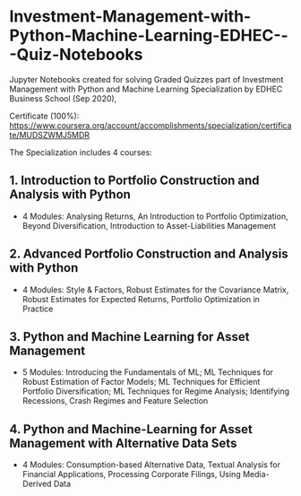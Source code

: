 # Investment-Management-with-Python-Machine-Learning-EDHEC---Quiz-Notebooks
Jupyter Notebooks created for solving Graded Quizzes part of Investment Management with Python and Machine Learning Specialization by EDHEC Business School (Sep 2020), 

Certificate (100%): https://www.coursera.org/account/accomplishments/specialization/certificate/MUDSZWMJ5MDR

The Specialization includes 4 courses:

## 1.	Introduction to Portfolio Construction and Analysis with Python
  -	4 Modules: Analysing Returns, An Introduction to Portfolio Optimization, Beyond Diversification, Introduction to Asset-Liabilities Management

## 2.	Advanced Portfolio Construction and Analysis with Python
  -	4 Modules: Style & Factors, Robust Estimates for the Covariance Matrix, Robust Estimates for Expected Returns, Portfolio Optimization in Practice

## 3.	Python and Machine Learning for Asset Management
  -	5 Modules: Introducing the Fundamentals of ML; ML Techniques for Robust Estimation of Factor Models; ML Techniques for Efficient Portfolio Diversification; ML Techniques for Regime Analysis; Identifying Recessions, Crash Regimes and Feature Selection

## 4.	Python and Machine-Learning for Asset Management with Alternative Data Sets
  -	4 Modules: Consumption-based Alternative Data, Textual Analysis for Financial Applications, Processing Corporate Filings, Using Media-Derived Data
